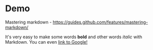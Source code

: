 # Demo

Mastering markdown - https://guides.github.com/features/mastering-markdown/


It's very easy to make some words **bold** and other words *italic* with Markdown. You can even [link to Google!](http://google.com)
